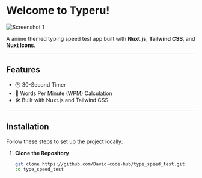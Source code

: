 # Welcome to Typeru!

![Screenshot 1](https://github.com/user-attachments/assets/082e29b3-dcfc-4e06-a2e2-5b5864d8c434)

A anime themed typing speed test app built with **Nuxt.js**, **Tailwind CSS**, and **Nuxt Icons**.

---

## Features

- 🕒 30-Second Timer
- 📝 Words Per Minute (WPM) Calculation
- 🛠️ Built with Nuxt.js and Tailwind CSS

---

## Installation

Follow these steps to set up the project locally:

1. **Clone the Repository**
   ```bash
   git clone https://github.com/David-code-hub/type_speed_test.git
   cd type_speed_test
   ```
